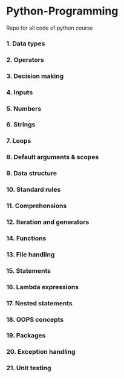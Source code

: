 # Python-Programming
Repo for all code of python course

### 1. Data types
### 2. Operators
### 3. Decision making	
### 4. Inputs	
### 5. Numbers	
### 6. Strings	
### 7. Loops	
### 8. Default arguments & scopes	
### 9. Data structure
### 10. Standard rules	
### 11. Comprehensions	
### 12. Iteration and generators	
### 14. Functions	
### 13. File handling	
### 15. Statements	
### 16. Lambda expressions	
### 17. Nested statements	
### 18. OOPS concepts	
### 19. Packages	
### 20. Exception handling	
### 21. Unit testing	
